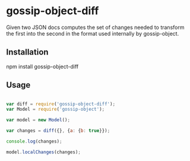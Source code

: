 # gossip-object-diff

Given two JSON docs computes the set of changes needed to transform the first into the second in the format used internally by gossip-object.

## Installation

npm install gossip-object-diff

## Usage
```js

var diff = require('gossip-object-diff');
var Model = require('gossip-object');

var model = new Model();

var changes = diff({}, {a: {b: true}});

console.log(changes);

model.localChanges(changes);
```

